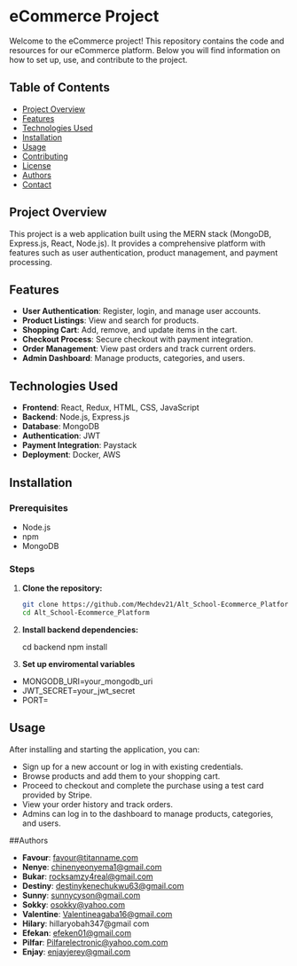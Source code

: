 # eCommerce Project

Welcome to the eCommerce project! This repository contains the code and resources for our eCommerce platform. Below you will find information on how to set up, use, and contribute to the project.

## Table of Contents

- [Project Overview](#project-overview)
- [Features](#features)
- [Technologies Used](#technologies-used)
- [Installation](#installation)
- [Usage](#usage)
- [Contributing](#contributing)
- [License](#license)
- [Authors](#authors)
- [Contact](#contact)

## Project Overview

This project is a web application built using the MERN stack (MongoDB, Express.js, React, Node.js). It provides a comprehensive platform with features such as user authentication, product management, and payment processing.

## Features

- **User Authentication**: Register, login, and manage user accounts.
- **Product Listings**: View and search for products.
- **Shopping Cart**: Add, remove, and update items in the cart.
- **Checkout Process**: Secure checkout with payment integration.
- **Order Management**: View past orders and track current orders.
- **Admin Dashboard**: Manage products, categories, and users.

## Technologies Used

- **Frontend**: React, Redux, HTML, CSS, JavaScript
- **Backend**: Node.js, Express.js
- **Database**: MongoDB
- **Authentication**: JWT
- **Payment Integration**: Paystack
- **Deployment**: Docker, AWS

## Installation

### Prerequisites

- Node.js
- npm
- MongoDB

### Steps

1. **Clone the repository:**

   ```bash
   git clone https://github.com/Mechdev21/Alt_School-Ecommerce_Platform.git
   cd Alt_School-Ecommerce_Platform

2. **Install backend dependencies:**
    
    cd backend
    npm install

3. **Set up enviromental variables**

- MONGODB_URI=your_mongodb_uri
- JWT_SECRET=your_jwt_secret
- PORT=

## Usage

After installing and starting the application, you can:

- Sign up for a new account or log in with existing credentials.
- Browse products and add them to your shopping cart.
- Proceed to checkout and complete the purchase using a test card provided by Stripe.
- View your order history and track orders.
- Admins can log in to the dashboard to manage products, categories, and users.

##Authors

- **Favour**: favour@titanname.com
- **Nenye**: chinenyeonyema1@gmail.com
- **Bukar**: rocksamzy4real@gmail.com
- **Destiny**: destinykenechukwu63@gmail.com
- **Sunny**: sunnycyson@gmail.com
- **Sokky**: osokky@yahoo.com
- **Valentine**: Valentineagaba16@gmail.com
- **Hilary**: hillaryobah347@gmail com
- **Efekan**: efeken01@gmail.com
- **Pilfar**: Pilfarelectronic@yahoo.com.com
- **Enjay**: enjayjerey@gmail.com
